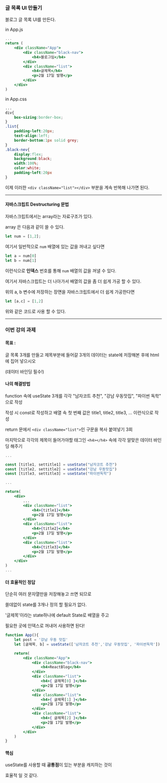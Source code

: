 ### 글 목록 UI 만들기

블로그 글 목록 UI를 만든다.

in App.js

```jsx
...
return (
    <div className="App">
        <div className="black-nav">
            <h4>블로그임</h4>
        </div>
        <div className="list">
            <h4>글제목</h4>
            <p>2월 17일 발행</p>
        </div>
    </div>
)
```

in App.css

```css
...
div{
    box-sizing:border-box;   
}
.list{
    padding-left:20px;
    text-align:left;
    border-bottom:1px solid grey;
}
.black-nev{
    display:flex;
    background:black;
    width:100%;
    color:white;
    padding-left:20px
}
```

이제 이러한 ```<div className="list"></div>``` 부분을 계속 반복해 나가면 된다.

***
#### 자바스크립트 Destructuring 문법

자바스크립트에서는 array라는 자료구조가 있다.

array 은 다음과 같이 쓸 수 있다.

```javascript
let num = [1,2];
```

여기서 일반적으로 ```num``` 배열에 있는 값을 꺼내고 싶다면

```javascript
let a = num[0]
let b = num[1]
```

이런식으로 **인덱스** 번호를 통해 ```num``` 배열의 값을 꺼낼 수 있다.

여기서 자바스크립트는 더 나아가서 배열의 값을 좀 더 쉽게 가공 할 수 있다.

위의 a, b 변수에 저장하는 장면을 자바스크립트에서 더 쉽게 가공한다면

```javascript
let [a,c] = [1,2]
```

위와 같은 코드로 사용 할 수 있다.
***

### 이번 강의 과제

#### 목표 :
 글 목록 3개를 만들고 제목부분에 들어갈 3개의 데이터는 state에 저장해본 후에 html에 집어 넣으시오
 
 (데이터 바인딩 필수!)

#### 나의 해결방법

function 속에 useState 3개를 각각 "남자코트 추천", "강남 우동맛집", "파이썬 독학" 으로 작성

작성 시 const로 작성하고 배열 속 첫 번째 값은 title1, title2, title3, ... 
이런식으로 작성

return 문에서 ```<div className="list">```인 구문을 복사 붙여넣기 3회

마지막으로 각각의 제목이 들어가야할 태그인 ```<h4></h4>``` 속에 각각 알맞은 데이터 바인딩 해주기

```jsx
...

const [title1, settitle1] = useState("남자코트 추천")
const [title2, settitle2] = useState("강남 우동맛집")
const [title3, settitle3] = useState("파이썬독학")

...

return(
    <div>
        ...
        <div className="list">
            <h4>{title1}</h4>
            <p>2월 17일 발행</p>
        </div>
        <div className="list">
            <h4>{title2}</h4>
            <p>2월 17일 발행</p>
        </div>
        <div className="list">
            <h4>{title3}</h4>
            <p>2월 17일 발행</p>
        </div>
    </div>
)
...

```

#### 더 효율적인 정답

단순히 여러 문자열만을 저장해놓고 쓰면 되므로

쓸데없이 state를 3개나 정의 할 필요가 없다.

'글제목'이라는 state하나에 default State로 배열을 주고

필요한 곳에 인덱스로 꺼내어 사용하면 된다!

```jsx
function App(){
    let post = '강남 우동 맛집'
    let [글제목, b] = useState(['남자코트 추천','강남 우동맛집', '파이썬독학'])

    return(
        <div className="App">
            <div className="black-nav">
                <h4>ReactBlog</h4>
            </div>
            <div className="list">
                <h4>{ 글제목[0] }</h4>
                <p>2월 17일 발행</p>
            </div>
            <div className="list">
                <h4>{ 글제목[1] }</h4>
                <p>2월 17일 발행</p>
            </div>
            <div className="list">
                <h4>{ 글제목[2] }</h4>
                <p>2월 17일 발행</p>
            </div>
        </div>
    )
}
```

#### 핵심

useState를 사용할 때 **공통점**이 있는 부분을 캐치하는 것이

효율적 일 것 같다.






